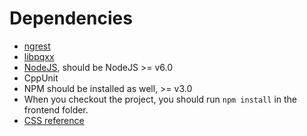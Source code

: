 # Dependencies
* [ngrest](https://github.com/loentar/ngrest)
* [libpqxx](https://www.tutorialspoint.com/postgresql/postgresql_c_cpp.htm)
* [NodeJS](https://nodejs.org/), should be NodeJS >= v6.0
* CppUnit
* NPM should be installed as well, >= v3.0
* When you checkout the project, you should run `npm install` in the frontend folder.
* [CSS reference](https://design.atlassian.com)
